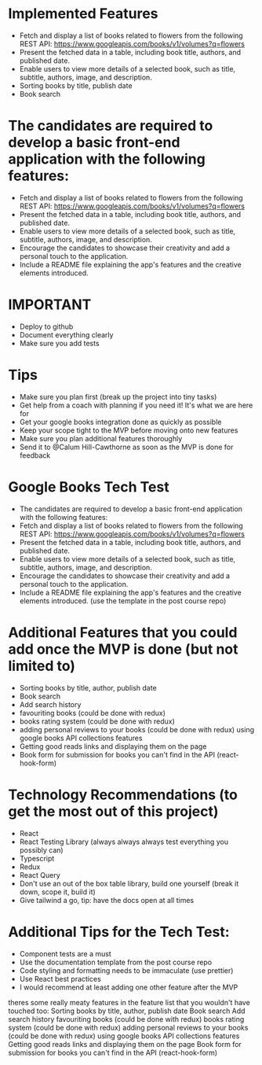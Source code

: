 # Implemented Features

- Fetch and display a list of books related to flowers from the following REST API: https://www.googleapis.com/books/v1/volumes?q=flowers
- Present the fetched data in a table, including book title, authors, and published date.
- Enable users to view more details of a selected book, such as title, subtitle, authors, image, and description.
- Sorting books by title, publish date
- Book search

# The candidates are required to develop a basic front-end application with the following features:

- Fetch and display a list of books related to flowers from the following REST API: https://www.googleapis.com/books/v1/volumes?q=flowers
- Present the fetched data in a table, including book title, authors, and published date.
- Enable users to view more details of a selected book, such as title, subtitle, authors, image, and description.
- Encourage the candidates to showcase their creativity and add a personal touch to the application.
- Include a README file explaining the app's features and the creative elements introduced.

# IMPORTANT

- Deploy to github
- Document everything clearly
- Make sure you add tests

# Tips

- Make sure you plan first (break up the project into tiny tasks)
- Get help from a coach with planning if you need it! It's what we are here for
- Get your google books integration done as quickly as possible
- Keep your scope tight to the MVP before moving onto new features
- Make sure you plan additional features thoroughly
- Send it to
  @Calum Hill-Cawthorne
  as soon as the MVP is done for feedback

# Google Books Tech Test

- The candidates are required to develop a basic front-end application with the following features:
- Fetch and display a list of books related to flowers from the following REST API: https://www.googleapis.com/books/v1/volumes?q=flowers
- Present the fetched data in a table, including book title, authors, and published date.
- Enable users to view more details of a selected book, such as title, subtitle, authors, image, and description.
- Encourage the candidates to showcase their creativity and add a personal touch to the application.
- Include a README file explaining the app's features and the creative elements introduced. (use the template in the post course repo)

# Additional Features that you could add once the MVP is done (but not limited to)

- Sorting books by title, author, publish date
- Book search
- Add search history
- favouriting books (could be done with redux)
- books rating system (could be done with redux)
- adding personal reviews to your books (could be done with redux)
  using google books API collections features
- Getting good reads links and displaying them on the page
- Book form for submission for books you can't find in the API (react-hook-form)

# Technology Recommendations (to get the most out of this project)

- React
- React Testing Library (always always always test everything you possibly can)
- Typescript
- Redux
- React Query
- Don't use an out of the box table library, build one yourself (break it down, scope it, build it)
- Give tailwind a go, tip: have the docs open at all times

# Additional Tips for the Tech Test:

- Component tests are a must
- Use the documentation template from the post course repo
- Code styling and formatting needs to be immaculate (use prettier)
- Use React best practices
- I would recommend at least adding one other feature after the MVP

theres some really meaty features in the feature list that you wouldn't have touched too:
Sorting books by title, author, publish date
Book search
Add search history
favouriting books (could be done with redux)
books rating system (could be done with redux)
adding personal reviews to your books (could be done with redux)
using google books API collections features
Getting good reads links and displaying them on the page
Book form for submission for books you can't find in the API (react-hook-form)
